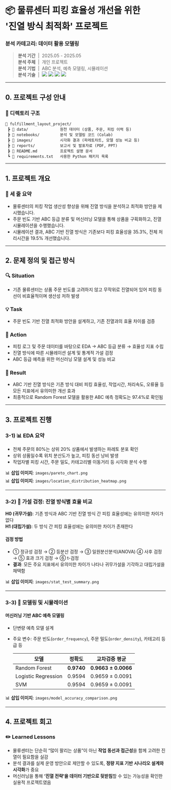 # 📦 물류센터 피킹 효율성 개선을 위한 <br/> '진열 방식 최적화' 프로젝트

### 분석 카테고리: 데이터 활용 모델링
> **분석 기간** &nbsp;|&nbsp;  2025.05 - 2025.05 <br/>
> **분석 주체** &nbsp;|&nbsp;  개인 프로젝트 <br/>
> **분석 기법** &nbsp;|&nbsp;  ABC 분석, 예측 모델링, 시뮬레이션 <br/>
> **분석 기술** &nbsp;|&nbsp;  <img src="https://img.shields.io/badge/Python-3776AB?style=flat&logo=python&logoColor=white"/> <img src="https://img.shields.io/badge/RandomForest-43A047?style=flat&logo=scikit-learn&logoColor=white"/> <img src="https://img.shields.io/badge/Numpy-013243?style=flat&logo=numpy&logoColor=white"/> <img src="https://img.shields.io/badge/Seaborn-3776AB?style=flat&logo=seaborn&logoColor=white"/>

---

## 0. 프로젝트 구성 안내

### 📂 디렉토리 구조

```plaintext
📁 fulfillment_layout_project/
 ┣ 📁 data/              원천 데이터 (상품, 주문, 피킹 이력 등)
 ┣ 📁 notebooks/         분석 및 모델링 코드 (Colab)
 ┣ 📁 images/            시각화 결과 (파레토차트, 모델 성능 비교 등)
 ┣ 📁 reports/           보고서 및 발표자료 (PDF, PPT)
 ┣ 📄 README.md          프로젝트 설명 문서
 ┗ 📄 requirements.txt   사용한 Python 패키지 목록
```

---
## 1. 프로젝트 개요

### 📌 세 줄 요약
- 물류센터의 피킹 작업 생산성 향상을 위해 진열 방식을 분석하고 최적화 방안을 제시했습니다.  
- 주문 빈도 기반 ABC 등급 분류 및 머신러닝 모델을 통해 상품을 구획화하고, 진열 시뮬레이션을 수행했습니다.  
- 시뮬레이션 결과, ABC 기반 진열 방식은 기존보다 피킹 효율성을 35.3%, 전체 처리시간을 19.5% 개선했습니다.  

---

## 2. 문제 정의 및 접근 방식

### 🔍 Situation
- 기존 물류센터는 상품 주문 빈도를 고려하지 않고 무작위로 진열되어 있어 피킹 동선이 비효율적이며 생산성 저하 발생  

### 💡 Task  
- 주문 빈도 기반 진열 최적화 방안을 설계하고, 기존 진열과의 효율 차이를 검증  

### 🏃 Action
- 피킹 로그 및 주문 데이터를 바탕으로 EDA → ABC 등급 분류 → 효율성 지표 수립  
- 진열 방식에 따른 시뮬레이션 설계 및 통계적 가설 검정  
- ABC 등급 예측을 위한 머신러닝 모델 설계 및 성능 비교  

### 🚀 Result
- ABC 기반 진열 방식은 기존 방식 대비 피킹 효율성, 작업시간, 처리속도, 오류율 등 모든 지표에서 유의미한 개선 효과  
- 최종적으로 Random Forest 모델을 활용한 ABC 예측 정확도는 97.4%로 확인됨  

---

## 3. 프로젝트 진행

### 3-1) 📊 EDA 요약

- 전체 주문의 80%는 상위 20% 상품에서 발생하는 파레토 분포 확인  
- 상위 상품일수록 위치 분산도가 높고, 피킹 동선 낭비 발생  
- 작업자별 피킹 시간, 주문 밀도, 카테고리별 이동거리 등 시각화 분석 수행  

📊 **삽입 이미지**: `images/pareto_chart.png`  
📊 **삽입 이미지**: `images/location_distribution_heatmap.png`  

---

### 3-2) 🧪 가설 검정: 진열 방식별 효율 비교

**H0 (귀무가설)**: 기존 방식과 ABC 기반 진열 방식 간 피킹 효율성에는 유의미한 차이가 없다  
**H1 (대립가설)**: 두 방식 간 피킹 효율성에는 유의미한 차이가 존재한다  

#### 검정 방법
- ① 정규성 검정 → ② 등분산 검정 → ③ 일원분산분석(ANOVA) ④ 사후 검정 → ⑤ 효과 크기 검정 → ⑥ t-검정
- **결과**: 모든 주요 지표에서 유의미한 차이가 나타나 귀무가설을 기각하고 대립가설을 채택함  

📊 **삽입 이미지**: `images/stat_test_summary.png`  

---

### 3-3) 🤖 모델링 및 시뮬레이션

#### 머신러닝 기반 ABC 예측 모델링
- 단변량 예측 모델 설계  
- 주요 변수: 주문 빈도(`order_frequency`), 주문 밀도(`order_density`), 카테고리 등급 등

    | 모델                | 정확도     | 교차검증 평균           |
    |---------------------|------------|--------------------------|
    | Random Forest       | **0.9740** | **0.9663 ± 0.0066**     |
    | Logistic Regression | 0.9594     | 0.9659 ± 0.0091         |
    | SVM                 | 0.9594     | 0.9659 ± 0.0091         |

📊 **삽입 이미지**: `images/model_accuracy_comparison.png`  

---

## 4. 프로젝트 회고

### ✏️ Learned Lessons
- 물류센터는 단순히 “많이 팔리는 상품”이 아닌 **작업 동선과 접근성**을 함께 고려한 진열이 필요함을 실감  
- 분석 결과를 실제 운영 방안으로 제안할 수 있도록, **정량 지표 기반 시나리오 설계와 시각화**가 중요  
- 머신러닝을 통해 **‘진열 전략’을 데이터 기반으로 뒷받침**할 수 있는 가능성을 확인한 실용적 프로젝트였음  
